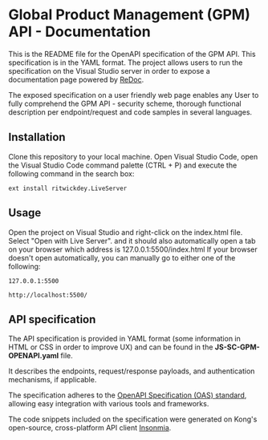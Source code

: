 # Global Product Management (GPM) API - Documentation

 This is the README file for the OpenAPI specification of the GPM API. This specification is in the YAML format.
 The project allows users to run the specification on the Visual Studio server in order to expose a documentation page powered by [ReDoc](https://github.com/Redocly/redoc).

 The exposed specification on a user friendly web page enables any User to fully comprehend the GPM API - security scheme, thorough functional description per endpoint/request and code samples in several languages.

## Installation

 Clone this repository to your local machine. Open Visual Studio Code, open the Visual Studio Code command palette (CTRL + P) and execute the following command in the search box:

```console
ext install ritwickdey.LiveServer
```

## Usage

Open the project on Visual Studio and right-click on the index.html file. Select "Open with Live Server".
and it should also automatically open a tab on your browser which address is 127.0.0.1:5500/index.html
If your browser doesn't open automatically, you can manually go to either one of the following:

 ```console
127.0.0.1:5500 
```

 ```console
http://localhost:5500/
```

## API specification

The API specification is provided in YAML format (some information in HTML or CSS in order to improve UX) and can be found in the **JS-SC-GPM-OPENAPI.yaml** file.

It describes the endpoints, request/response payloads, and authentication mechanisms, if applicable.

The specification adheres to the [OpenAPI Specification (OAS) standard](https://swagger.io/specification/), allowing easy integration with various tools and frameworks.

The code snippets included on the specification were generated on Kong's open-source, cross-platform API client [Insonmia](https://github.com/Kong/insomnia).
